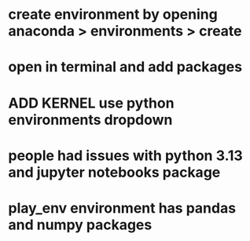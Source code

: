 # 
# create environment by opening anaconda > environments > create
# open in terminal and add packages
# ADD KERNEL use python environments dropdown
# people had issues with python 3.13 and jupyter notebooks package
# play_env environment has pandas and numpy packages